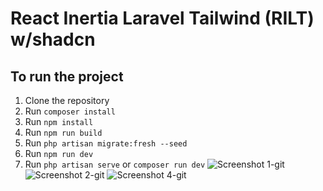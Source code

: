 # React Inertia Laravel Tailwind (RILT) w/shadcn
## To run the project
1. Clone the repository
2. Run `composer install`
3. Run `npm install`
4. Run `npm run build`
5. Run `php artisan migrate:fresh --seed`
6. Run `npm run dev`
7. Run `php artisan serve` or `composer run dev`
![Screenshot 1-git](https://github.com/user-attachments/assets/1675ee60-a520-4ad4-ab53-96e31bd9e8c5)
![Screenshot 2-git](https://github.com/user-attachments/assets/aa1967c3-bdd6-4562-9f5e-170aafed79c6)
![Screenshot 4-git](https://github.com/user-attachments/assets/a6e06781-6625-4bcc-87fe-26601ad419d1)
